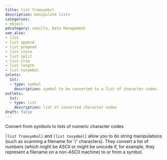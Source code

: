 ```yaml
---
title: list fromsymbol
description: manipulate lists
categories:
- object
pdcategory: vanilla, Data Management
see_also:
- list
- list append
- list prepend
- list store
- list split
- list trim
- list length
- list tosymbol
inlets:
  1st:
  - type: symbol
    description: symbol to be converted to a list of character codes
outlets:
  1st:
  - type: list
    description: list of converted character codes
draft: false
---
```

Convert from symbols to lists of numeric character codes

`[list fromsymbol]` and `[list tosymbol]` allow you to do string manipulations (such as scanning a filename for '/' characters). They convert a list of numbers (which might be ASCII or might be unicode if, for example, they represent a filename on a non-ASCII machine) to or from a symbol.
